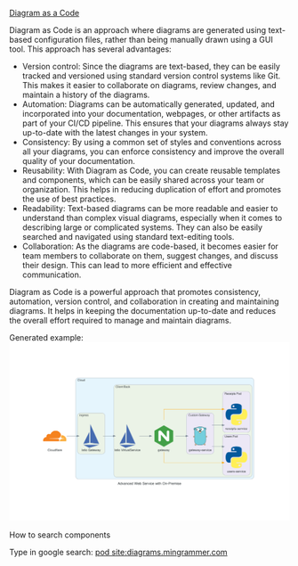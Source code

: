 [Diagram as a Code](https://diagrams.mingrammer.com/)

Diagram as Code is an approach where diagrams are generated using text-based configuration files, rather than being manually drawn using a GUI tool. This approach has several advantages:

* Version control: Since the diagrams are text-based, they can be easily tracked and versioned using standard version control systems like Git. This makes it easier to collaborate on diagrams, review changes, and maintain a history of the diagrams.
* Automation: Diagrams can be automatically generated, updated, and incorporated into your documentation, webpages, or other artifacts as part of your CI/CD pipeline. This ensures that your diagrams always stay up-to-date with the latest changes in your system.
* Consistency: By using a common set of styles and conventions across all your diagrams, you can enforce consistency and improve the overall quality of your documentation.
* Reusability: With Diagram as Code, you can create reusable templates and components, which can be easily shared across your team or organization. This helps in reducing duplication of effort and promotes the use of best practices.
* Readability: Text-based diagrams can be more readable and easier to understand than complex visual diagrams, especially when it comes to describing large or complicated systems. They can also be easily searched and navigated using standard text-editing tools.
* Collaboration: As the diagrams are code-based, it becomes easier for team members to collaborate on them, suggest changes, and discuss their design. This can lead to more efficient and effective communication.

Diagram as Code is a powerful approach that promotes consistency, automation, version control, and collaboration in creating and maintaining diagrams. It helps in keeping the documentation up-to-date and reduces the overall effort required to manage and maintain diagrams.

Generated example:
![example](./images/advanced_web_service_with_on-premise.png)

How to search components

Type in google search: [pod site:diagrams.mingrammer.com](https://www.google.com/search?q=pod+site%3Adiagrams.mingrammer.com)